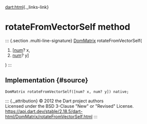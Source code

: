 [dart:html](../../dart-html/dart-html-library){._links-link}

rotateFromVectorSelf method
===========================

::: {.section .multi-line-signature}
[DomMatrix](../dommatrix-class) rotateFromVectorSelf(

1.  \[[num](../../dart-core/num-class)? x,
2.  [num](../../dart-core/num-class)? y\]

)
:::

Implementation {#source}
--------------

``` {.language-dart data-language="dart"}
DomMatrix rotateFromVectorSelf([num? x, num? y]) native;
```

::: {._attribution}
© 2012 the Dart project authors\
Licensed under the BSD 3-Clause \"New\" or \"Revised\" License.\
<https://api.dart.dev/stable/2.18.5/dart-html/DomMatrix/rotateFromVectorSelf.html>
:::
